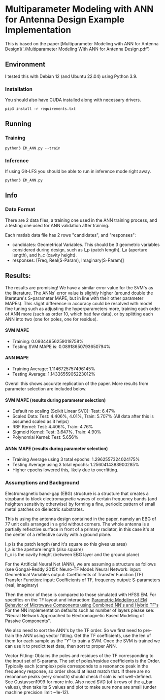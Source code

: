 # Multiparameter Modeling with ANN for Antenna Design Example Implementation

This is based on the paper [Multiparameter Modeling with ANN for Antenna Design]('./Multiparameter Modeling With ANN for Antenna Design.pdf')  

## Environment
I tested this with Debian 12 (and Ubuntu 22.04) using Python 3.9.

### Installation
You should also have CUDA installed along with necessary drivers.
```
pip3 install -r requirements.txt
```

## Running
### Training
```
python3 EM_ANN.py --train
```

### Inference
If using Git-LFS you should be able to run in inference mode right away.
```
python3 EM_ANN.py
```

## Info
### Data Format
There are 2 data files, a training one used in the ANN training process, and a testing one used for ANN validation after training.  

Each matlab data file has 2 rows "candidates", and "responses":
- candidates: Geometrical Variables. 
  This should be 3 geometric variables considered during design, such as l_p (patch length), l_a (aperture length), and h_c (cavity height).
- responses: [Freq, Real(S-Param), Imaginary(S-Param)]

## Results:
The results are promising! 
We have a similar error value for the SVM's as the literature.
The ANNs' error value is slightly higher (around double the literature's S-parameter MAPE, but in line with their other parameter MAPEs).
This slight difference in accuracy could be resolved with model fine tuning such as adjusting the hyperparameters more, training each order of ANN more (such as order 10, which had few data), or by splitting each ANN into two (one for poles, one for residue).

#### SVM MAPE 
- Training: 0.09344956259018758%
- Testing SVM MAPE is: 0.08918650793650794%
#### ANN MAPE
- Training Average: 1.1146725757496145%
- Testing Average: 1.1433655905223012%

Overall this shows accurate replication of the paper.
More results from parameter selection are included below.

#### SVM MAPE (results during parameter selection)
- Default no scaling (Scikit Linear SVC): 
  Test: 6.47%
- Scaled Data: 
  Test: 4.406%, 4.01%, Train: 5.707%
  (All data after this is assumed scaled as it helps)
- RBF Kernel: 
  Test: 4.406%, Train: 4.76%
- Sigmoid Kernel: 
  Test: 3.647%, Train: 4.90%
- Polynomial Kernel: 
  Test: 5.656%
#### ANNs MAPE (results during parameter selection)
- Training Average using 3 total epochs: 1.2962557324024175%
- Testing Average using 3 total epochs: 1.2560414383900285%
- Higher epochs lowered this, likely due to overfitting.

### Assumptions and Background
Electromagnetic band-gap (EBG) structure is a structure that creates a stopband to block electromagnetic waves of certain frequency bands (and heighten sensitivity otherwise) by forming a fine, periodic pattern of small metal patches on dielectric substrates.  

This is using the antenna design contained in the paper, namely an EBG of 77 unit cells arranged in a grid without corners.
The whole antenna is a partially reflective surface in front of a primary radiator, in this case it's at the center of a reflective cavity with a ground plane.  

l_p is the patch length (and it's square so this gives us area)  
l_a is the aperture length (also square)  
h_c is the cavity height (between EBG layer and the ground plane)  

For the Artificial Neural Net (ANN), we are assuming a structure as follows (see Gongal-Reddy 2015):
Neuro-TF Model:
    Neural Network:
        input: Geometrical Variables
        output: Coefficients of Transfer Function (TF)
    Transfer Function:
        input: Coefficients of TF, frequency
        output: S-parameters (real, imaginary)

Then the error of these is compared to those simulated with HFSS EM.
For specifics on the TF layout and interaction: [Parametric Modeling of EM Behavior of Microwave Components using Combined NN's and Hybrid TF's](https://www.researchgate.net/publication/340908715_Parametric_Modeling_of_EM_Behavior_of_Microwave_Components_Using_Combined_Neural_Networks_and_Hybrid-Based_Transfer_Functions/fulltext/5ea38b8392851c1a906d0b23/Parametric-Modeling-of-EM-Behavior-of-Microwave-Components-Using-Combined-Neural-Networks-and-Hybrid-Based-Transfer-Functions.pdf)
For the NN implementation defaults such as number of layers please see: "Neural Network Approached to Electromagnetic Based Modeling of Passive Components".

We also need to sort the ANN's by the TF order.
So we first need to pre-train the ANN using vector fitting.
Get the TF coefficients, use the len of them for each sample as the "Y" to train a SVM.
Once the SVM is trained we can use it to predict test data, then sort to proper ANN.

Vector Fitting: Obtains the poles and residues of the TF corresponding to the input set of S-params.
   The set of poles/residue coefficients is the Order.
   Typically each (complex) pole corresponds to a resonance peak in the frequency response, so order should at least match that.
   If there are no resonance peaks (very smooth) should check if soln is not well-defined.
   See Gustavsen1999 for more info.
   Also need SVD (of k rows of the a_bar values), then take its S values and plot to make sure none are small (under machine precision limit ~1e-12). 
